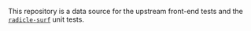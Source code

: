 This repository is a data source for the upstream front-end tests and the
[`radicle-surf`](https://github.com/radicle-dev/radicle-surf) unit tests.
